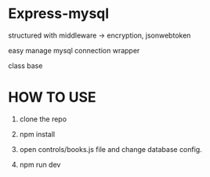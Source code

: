 # Express-mysql

structured with middleware -> encryption, jsonwebtoken

easy manage mysql connection wrapper

class base

# HOW TO USE

1. clone the repo

2. npm install

3. open controls/books.js file and change database config.

4. npm run dev
